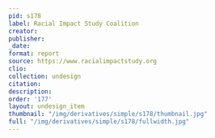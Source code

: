 ```yaml
---
pid: s178
label: Racial Impact Study Coalition
creator:
publisher:
_date:
format: report
source: https://www.racialimpactstudy.org
clio:
collection: undesign
citation:
description:
order: '177'
layout: undesign_item
thumbnail: "/img/derivatives/simple/s178/thumbnail.jpg"
full: "/img/derivatives/simple/s178/fullwidth.jpg"
---
```


